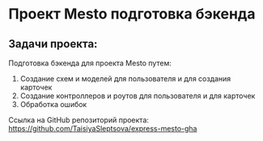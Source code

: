 # Проект Mesto подготовка бэкенда


## Задачи проекта:

Подготовка бэкенда для проекта Mesto путем: 

1. Создание схем и моделей для пользователя и для создания карточек
2. Создание контроллеров и роутов для пользователя и для карточек
3. Обработка ошибок

Ссылка на GitHub репозиторий проекта:
https://github.com/TaisiyaSleptsova/express-mesto-gha
